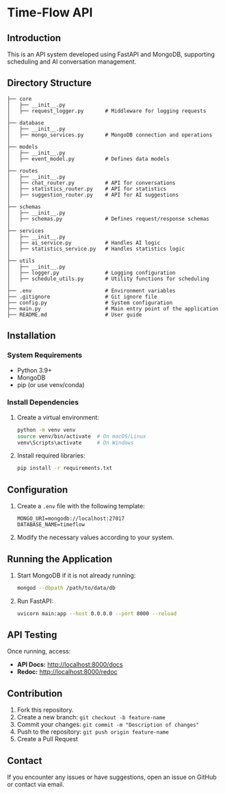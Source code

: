 # Time-Flow API

## Introduction
This is an API system developed using FastAPI and MongoDB, supporting scheduling and AI conversation management.

## Directory Structure
```
├── core
│   ├── __init__.py
│   ├── request_logger.py       # Middleware for logging requests
│
├── database
│   ├── __init__.py
│   ├── mongo_services.py       # MongoDB connection and operations
│
├── models
│   ├── __init__.py
│   ├── event_model.py          # Defines data models
│
├── routes
│   ├── __init__.py
│   ├── chat_router.py          # API for conversations
│   ├── statistics_router.py    # API for statistics
│   ├── suggestion_router.py    # API for AI suggestions
│
├── schemas
│   ├── __init__.py
│   ├── schemas.py              # Defines request/response schemas
│
├── services
│   ├── __init__.py
│   ├── ai_service.py           # Handles AI logic
│   ├── statistics_service.py   # Handles statistics logic
│
├── utils
│   ├── __init__.py
│   ├── logger.py               # Logging configuration
│   ├── schedule_utils.py       # Utility functions for scheduling
│
├── .env                        # Environment variables
├── .gitignore                  # Git ignore file
├── config.py                   # System configuration
├── main.py                     # Main entry point of the application
├── README.md                   # User guide
```

## Installation
### System Requirements
- Python 3.9+
- MongoDB
- pip (or use venv/conda)

### Install Dependencies
1. Create a virtual environment:
   ```bash
   python -m venv venv
   source venv/bin/activate  # On macOS/Linux
   venv\Scripts\activate     # On Windows
   ```
2. Install required libraries:
   ```bash
   pip install -r requirements.txt
   ```

## Configuration
1. Create a `.env` file with the following template:
   ```env
   MONGO_URI=mongodb://localhost:27017
   DATABASE_NAME=timeflow
   ```
2. Modify the necessary values according to your system.

## Running the Application
1. Start MongoDB if it is not already running:
   ```bash
   mongod --dbpath /path/to/data/db
   ```
2. Run FastAPI:
   ```bash
   uvicorn main:app --host 0.0.0.0 --port 8000 --reload
   ```

## API Testing
Once running, access:
- **API Docs:** [http://localhost:8000/docs](http://localhost:8000/docs)
- **Redoc:** [http://localhost:8000/redoc](http://localhost:8000/redoc)

## Contribution
1. Fork this repository.
2. Create a new branch: `git checkout -b feature-name`
3. Commit your changes: `git commit -m "Description of changes"`
4. Push to the repository: `git push origin feature-name`
5. Create a Pull Request

## Contact
If you encounter any issues or have suggestions, open an issue on GitHub or contact via email.


